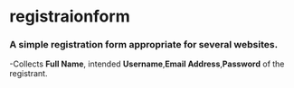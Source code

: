 # registraionform
### A simple registration form appropriate for several websites.
-Collects **Full Name**, intended **Username**,**Email Address**,**Password** of the registrant.
